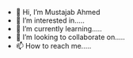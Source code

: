 - 👋 Hi, I’m Mustajab Ahmed
- 👀 I’m interested in.....
- 🌱 I’m currently learning.....
- 💞️ I’m looking to collaborate on.....
- 📫 How to reach me.....

<!---
MustajabAhmed/MustajabAhmed is a ✨ special ✨ repository because its `README.md` (this file) appears on your GitHub profile.
You can click the Preview link to take a look at your changes.
--->
